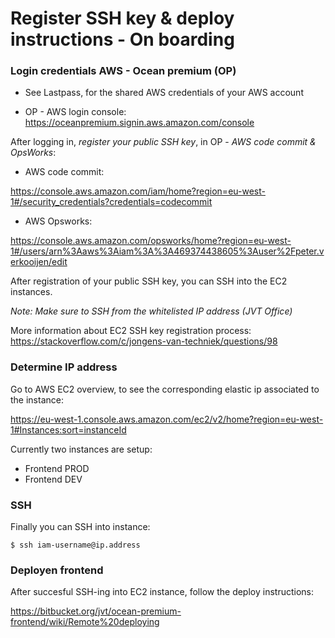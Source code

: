 # Register SSH key & deploy instructions - On boarding

### Login credentials AWS - Ocean premium (OP)

 - See Lastpass, for the shared AWS credentials of your AWS account

 - OP - AWS login console: https://oceanpremium.signin.aws.amazon.com/console

After logging in, _register your public SSH key_, in OP - _AWS code commit & OpsWorks_:

- AWS code commit:

https://console.aws.amazon.com/iam/home?region=eu-west-1#/security_credentials?credentials=codecommit

- AWS Opsworks:

https://console.aws.amazon.com/opsworks/home?region=eu-west-1#/users/arn%3Aaws%3Aiam%3A%3A469374438605%3Auser%2Fpeter.verkooijen/edit

After registration of your public SSH key, you can SSH into the EC2 instances.

_Note: Make sure to SSH from the whitelisted IP address (JVT Office)_

More information about EC2 SSH key registration process: 
https://stackoverflow.com/c/jongens-van-techniek/questions/98

### Determine IP address

Go to AWS EC2 overview, to see the corresponding elastic ip associated to the instance:

https://eu-west-1.console.aws.amazon.com/ec2/v2/home?region=eu-west-1#Instances:sort=instanceId

Currently two instances are setup:

- Frontend PROD
- Frontend DEV

### SSH 

Finally you can SSH into instance:

```shell
$ ssh iam-username@ip.address
```

### Deployen frontend

After succesful SSH-ing into EC2 instance, follow the deploy instructions:

https://bitbucket.org/jvt/ocean-premium-frontend/wiki/Remote%20deploying